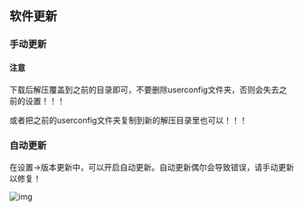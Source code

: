 
## 软件更新

### 手动更新

#### 注意

下载后解压覆盖到之前的目录即可，不要删除userconfig文件夹，否则会失去之前的设置！！！

或者把之前的userconfig文件夹复制到新的解压目录里也可以！！！

### 自动更新

在设置->版本更新中，可以开启自动更新。自动更新偶尔会导致错误，请手动更新以修复！

![img](https://image.lunatranslator.org/zh/update.png) 
